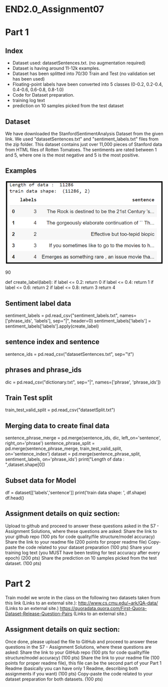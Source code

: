 # END2.0_Assignment07



# Part 1

## Index
- Dataset used: datasetSentences.txt. (no augmentation required)
- Dataset is having around 11-12k examples.
- Dataset has been splitted into 70/30 Train and Test (no validation set has been used)
- Floating-point labels have been converted into 5 classes (0-0.2, 0.2-0.4, 0.4-0.6, 0.6-0.8, 0.8-1.0) 
- Code for Dataset preparation.
- training log text 
- prediction on 10 samples picked from the test dataset

 ## Dataset
 We have downloaded the StanfordSentimentAnalysis Dataset  from the given link. We used "datasetSentences.txt" and "sentiment_labels.txt" files from the zip folder. This dataset contains just over 11,000 pieces of Stanford data from HTML files of Rotten Tomatoes. The sentiments are rated between 1 and 5, where one is the most negative and 5 is the most positive.
 
## Examples 

![Examples](Assets/part1_dataset_examples.PNG)


90

def create_label(label):
    if label <= 0.2: return 0
    if label <= 0.4: return 1
    if label <= 0.6: return 2
    if label <= 0.8: return 3
    return 4

## Sentiment label data
sentiment_labels = pd.read_csv("sentiment_labels.txt", names=['phrase_ids', 'labels'], sep="|", header=0)
sentiment_labels['labels'] = sentiment_labels['labels'].apply(create_label)
## sentence index and sentence
sentence_ids = pd.read_csv("datasetSentences.txt", sep="\t")
## phrases and phrase_ids
dic = pd.read_csv("dictionary.txt", sep="|", names=['phrase', 'phrase_ids'])
## Train Test split
train_test_valid_split = pd.read_csv("datasetSplit.txt")
## Merging data to create final data
sentence_phrase_merge = pd.merge(sentence_ids, dic, left_on='sentence', right_on='phrase')
sentence_phrase_split = pd.merge(sentence_phrase_merge, train_test_valid_split, on='sentence_index')
dataset = pd.merge(sentence_phrase_split, sentiment_labels, on='phrase_ids')
print("Length of data : ",dataset.shape[0])
## Subset data for Model
df = dataset[['labels','sentence']]
print('train data shape: ', df.shape)
df.head()



## Assignment details on quiz section:
Upload to github and proceed to answer these questions asked in the S7 - Assignment Solutions, where these questions are asked:
Share the link to your github repo (100 pts for code quality/file structure/model accuracy)
Share the link to your readme file (200 points for proper readme file)
Copy-paste the code related to your dataset preparation (100 pts)
Share your training log text (you MUST have been testing for test accuracy after every epoch) (200 pts)
Share the prediction on 10 samples picked from the test dataset. (100 pts)

# Part 2

Train model we wrote in the class on the following two datasets taken from this link (Links to an external site.): 
http://www.cs.cmu.edu/~ark/QA-data/ (Links to an external site.)
https://quoradata.quora.com/First-Quora-Dataset-Release-Question-Pairs (Links to an external site.)

## Assignment details on quiz section:
Once done, please upload the file to GitHub and proceed to answer these questions in the S7 - Assignment Solutions, where these questions are asked:
Share the link to your GitHub repo (100 pts for code quality/file structure/model accuracy) (100 pts)
Share the link to your readme file (100 points for proper readme file), this file can be the second part of your Part 1 Readme (basically you can have only 1 Readme, describing both assignments if you want) (100 pts)
Copy-paste the code related to your dataset preparation for both datasets.  (100 pts)
